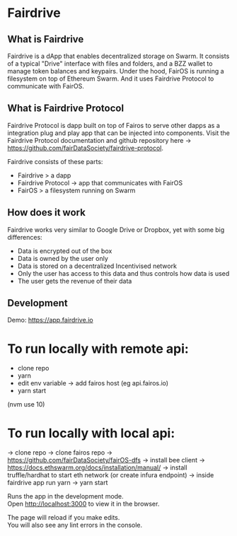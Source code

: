 # Fairdrive

## What is Fairdrive

Fairdrive is a dApp that enables decentralized storage on Swarm. It consists of a typical "Drive" interface with files and folders, and a BZZ wallet to manage token balances and keypairs. Under the hood, FairOS is running a filesystem on top of Ethereum Swarm. And it uses Fairdrive Protocol to communicate with FairOS.

## What is Fairdrive Protocol

Fairdrive Protocol is dapp built on top of Fairos to serve other dapps as a integration plug and play app that can be injected into components. Visit the Fairdrive Protocol documentation and github repository here -> https://github.com/fairDataSociety/fairdrive-protocol.

Fairdrive consists of these parts:

- Fairdrive > a dapp
- Fairdrive Protocol -> app that communicates with FairOS
- FairOS > a filesystem running on Swarm

## How does it work

Fairdrive works very similar to Google Drive or Dropbox, yet with some big differences:

- Data is encrypted out of the box
- Data is owned by the user only
- Data is stored on a decentralized Incentivised network
- Only the user has access to this data and thus controls how data is used
- The user gets the revenue of their data

## Development

Demo: https://app.fairdrive.io

# To run locally with remote api:

- clone repo
- yarn
- edit env variable -> add fairos host (eg api.fairos.io)
- yarn start

(nvm use 10)

# To run locally with local api:

-> clone repo
-> clone fairos repo -> https://github.com/fairDataSociety/fairOS-dfs
-> install bee client -> https://docs.ethswarm.org/docs/installation/manual/
-> install truffle/hardhat to start eth network (or create infura endpoint)
-> inside fairdrive app run yarn
-> yarn start

Runs the app in the development mode.<br>
Open [http://localhost:3000](http://localhost:3000) to view it in the browser.

The page will reload if you make edits.<br>
You will also see any lint errors in the console.
